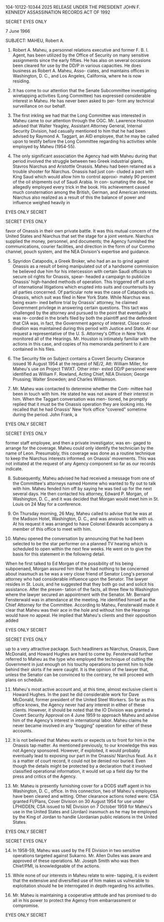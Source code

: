 104-10122-10344	2025 RELEASE UNDER THE PRESIDENT JOHN F. KENNEDY ASSASSINATION RECORDS ACT OF 1992

SECRET
EYES ONLY

7 June 1966

SUBJECT:	MAHEU, Robert A.

1.	Robert A. Maheu, a personnel relations executive and
former F. B. I. Agent, has been utilized by the Office of Security
on many sensitive assignments since the early fifties. He has
also on several occasions been cleared for use by the DD/P in
various capacities. He does business as Robert A. Maheu, Asso-
ciates, and maintains offices in Washington, D. C., and Los
Angeles, California, where he is now residing.

2.	It has come to our attention that the Senate Subcommittee
investigating wiretapping activities (Long Committee) has expressed
considerable interest in Maheu. He has never been asked to per-
form any technical surveillance on our behalf.

3.	The first inkling we had that the Long Committee was
interested in Maheu came to our attention through the OGC.
Mr. Lawrence Houston advised that Walter Yeagley, Assistant
Attorney General, Internal Security Division, had casually mentioned
to him that he had been advised by Raymond A. Taggart, an AID
employee, that he may be called upon to testify before the Long
Committee regarding his activities while employed by Maheu (1954-55).

4.	The only significant association the Agency had with Maheu
during that period involved the struggle between two Greek industrial
giants, Stavros Niarchus and Aristottle Onassis. Maheu had been
retained as a trouble shooter for Niarchus. Onassis had just con-
cluded a pact with King Saud which would allow him to control approxi-
mately 90 percent of the oil shipments out of Saudi Arabia. In con-
sumating the deal, he allegedly employed every trick in the book.
His achievement caused much consternation among the British,
German, and American interests. Niarchus also realized as a
result of this the balance of power and influence weighed heavily in

EYES ONLY
SECRET

SECRET
EYES ONLY

favor of Onassis in their own private battle. It was this mutual
concern of the United States and Niarchus that set the stage for
a joint venture. Niarchus supplied the money, personnel, and
documents; the Agency furnished the communications, courier
facilities, and direction in the form of our Commo channel, pouch
system, and the NEA Division's expertise and guidance.

5.	Spyridon Catapodis, a Greek Broker, who had an ax to
grind against Onassis as a result of being manipulated out of a
handsome commission he believed due him for his intercession
with certain Saudi officials to secure oil rights for Onassis, spear-
headed a campaign to publicize Onassis' high-handed methods of
operation. This triggered off all sorts of international litigations
which erupted into suits and countersuits by all parties concerned.
Of particular note was the case of Catapodis vs. Onassis, which
suit was filed in New York State. While Niarchus was being exam-
ined before trial by Onassis' attorney, he claimed Government
privilege in answering certain questions. This tact was challenged
by the attorney and pursued to the point that eventually it was re-
corded in the briefs filed by both the plaintiff and the defendent that
CIA was, in fact, the Government agency of interest. Close coor-
dination was maintained during this period with Justice and State.
At our request a representative of the U. S. Attorney's Office in
New York monitored all of the Hearings. Mr. Houston is intimately
familiar with the actions in this case, and copies of his memoranda
pertinent to it are contained in his files.

6.	The Security file on Subject contains a Covert Security
Clearance issued 16 August 1954 at the request of NE/2, Att:
William Miller, for Maheu's use on Project TWIXT. Other inter-
ested DD/P personnel were identified as William F. Rowland,
Acting Chief, NEA Division; George Prussing; Walter Snowden; and
Charles Williamson.

7.	Mr. Maheu was contacted to determine whether the Com-
mittee had been in touch with him. He stated he was not aware of
their interest in him. When the Taggart conversation was men-
tioned, he promptly replied that it must be the Onassis operation
they are looking into. He recalled that he had Onassis' New York
office "covered" sometime during the period. John Frank, a

EYES ONLY
SECRET

SECRET
EYES ONLY

former staff employee, and then a private investigator, was en-
gaged to arrange for the coverage. Maheu could only identify the
technician by the name of Leon. Presumably, this coverage was
done as a routine technique to keep the Niarchus interests informed.
on Onassis' movements. This was not initiated at the request of
any Agency component so far as our records indicate.

8.	Subsequently, Maheu advised he had received a message
from one of the Committee's attorneys named Homme who wanted
to fly out to talk with him. Maheu fended him off by saying he was
tied up for the next several days. He then contacted his attorney,
Edward P. Morgan, of Washington, D. C., and it was decided that
Morgan would meet him in St. Louis on 24 May for a conference.

9.	On Thursday morning, 26 May, Maheu called to advise
that he was at the Madison Hotel, Washington, D. C., and was
anxious to talk with us. At his request it was arranged to have
Colonel Edwards accompany a member of this office to meet with
him.

10.	Maheu opened the conversation by announcing that he had
been selected to be the star performer on a planned TV hearing
which is scheduled to open within the next few weeks. He went on
to give the basis for this statement in the following detail.

When he first talked to Ed Morgan of the possibility
of his being subpoenaed, Morgan assured him that he
had nothing to be concerned about inasmuch as he was
a very close friend of Senator Long's personal attorney
who had considerable influence upon the Senator. The
lawyer resides in St. Louis, and he suggested that they
both go out and solicit his assistance. After the presen-
tation of the facts, all three flew to Washington where
the lawyer secured an appointment with the Senator.
Mr. Bernard Fensterwald was in attendance at the
meeting. He identified himself as the Chief Attorney
for the Committee. According to Maheu, Fensterwald
made it clear that Maheu was their ace in the hole and
without him the Hearings would have no appeal. He
implied that Maheu's clients and their opposition added

EYES ONLY
SECRET

SECRET
EYES ONLY

up to a very attractive package. Such headliners
as Niarchus, Onassis, Dave McDonald, and Howard
Hughes are hard to come by. Fensterwald further
referred to Maheu as the type who employed the
technique of cutting the Government in just enough
on his touchy operations to permit him to hide behind
their skirts if he were caught. It is the opinion of
the lawyer that, unless the Senator can be convinced
to the contrary, he will proceed with plans on schedule.

11.	Maheu's most active account and, at this time, almost
exclusive client is Howard Hughes. In the past he did considerable
work for Dave McDonald, former president of the United Steel
Workers. So far as this office knows, the Agency never had any
interest in either of these clients. However, it should be noted that
the IO Division was granted a Covert Security Approval on 4 June
1959 to approach Maheu and advise him of the Agency's interest in
international labor. Maheu claims he never became involved in any
"bugging" operation for either of these accounts.

12.	It is not believed that Maheu wants or expects us to front
for him in the Onassis tap matter. As mentioned previously, to our
knowledge this was not Agency sponsored. However, if exploited,
it would probably eventually lead to exposing our part in the Onassis/
Niarchus feud. As it is a matter of court record, it could not be
denied nor buried. Even though the details might be protected by
a declaration that it involved classified operational information, it
would set up a field day for the press and critics of the Agency.

13.	Mr. Maheu is presently furnishing cover for a DODS staff
agent in his Washington, D. C., office. In this connection, two of
Maheu's employees have been cleared and witting. Other clearance
actions noted were: CSA granted FI/Plans, Cover Division on
30 August 1954 for use under LPHIDDEN; CSA issued to NE Division
on 7 October 1959 for Maheu's use in the United States and (Jordan)
inasmuch as he may be employed by the King of Jordan to handle
(Jordanian public relations in the United States.

EYES ONLY
SECRET

SECRET
EYES ONLY

14.	In 1958-59, Maheu was used by the FE Division in two
sensitive operations targeted against Sukarno. Mr. Allen Dulles
was aware and approved of these operations. Mr. Joseph Smith
who was then Chief/PMI, is knowledgeable of the actions.

15.	While none of our interests in Maheu relate to wire-
tapping, it is evident that the extensive and diversified use of him
makes us vulnerable to exploitation should he be interrogated in
depth regarding his activities.

16.	Mr. Maheu is maintaining a cooperative attitude and
has promised to do all in his power to protect the Agency from
embarrassment or compromise.

EYES ONLY
SECRET
